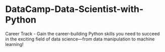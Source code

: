 # DataCamp-Data-Scientist-with-Python
Career Track - Gain the career-building Python skills you need to succeed in the exciting field of data science—from data manipulation to machine learning!

